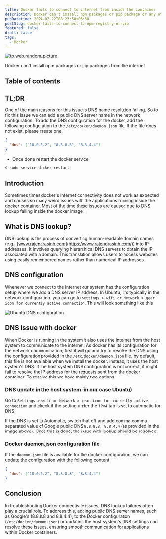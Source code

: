 ```yaml
---
title: Docker fails to connect to internet from inside the container
description: Docker can't install npm packages or pip package or any other content  from the internet
pubDatetime: 2024-02-22T08:23:50+05:30
postSlug: docker-fails-to-connect-to-npm-registry-or-pip
featured: false
draft: false
tags:
  - Docker
---
```


![tp.web.random_picture](https://images.unsplash.com/photo-1605745341112-85968b19335b?q=80&auto=format&fit=crop&ixlib=rb-4.0.3&ixid=M3wxMjA3fDB8MHxwaG90by1wYWdlfHx8fGVufDB8fHx8fA%3D%3D&cs=tinysrgb&fm=jpg&h=390&ixid=MnwxfDB8MXxyYW5kb218MHx8dHJlZSxsYW5kc2NhcGUsd2F0ZXJ8fHx8fHwxNzA4NTcwNDMx&ixlib=rb-4.0.3&q=80&utm_campaign=api-credit&utm_medium=referral&utm_source=unsplash_source&w=900)

Docker can't install npm packages or pip packages from the internet

## Table of contents

## TL;DR

One of the main reasons for this issue is DNS name resolution failing. So to fix this issue we can add a public DNS server name in the network configuration. To add the DNS configuration for the docker, add the following configuration to the `/etc/docker/daemon.json` file. If the file does not exist, please create one.

```json
{
  "dns": ["10.0.0.2", "8.8.8.8", "8.8.4.4"]
}
```

- Once done restart the docker service

```bash
$ sudo service docker restart
```

## Introduction

Sometimes times docker's internet connectivity does not work as expected and causes so many weird issues with the applications running inside the docker container. Most of the time these issues are caused due to [DNS](https://en.wikipedia.org/wiki/Domain_Name_System) lookup failing inside the docker image.

## What is DNS lookup?

DNS lookup is the process of converting human-readable domain names (e.g., [www.rajendrasinh.com](https://www.rajendrasinh.com/)) into IP addresses. It involves querying hierarchical DNS servers to obtain the IP associated with a domain. This translation allows users to access websites using easily remembered names rather than numerical IP addresses.

## DNS configuration

Whenever we connect to the internet our system has the configuration setup where we add a DNS server IP address. In Ubuntu, it's typically in the network configuration. you can go to `Settings > wifi or Network > gear icon for currently active connection`. This will look something like this

![Ubuntu DNS configuration](@assets/images/dns-configuration-ubuntu.png)

## DNS issue with docker

When Docker is running in the system it also uses the internet from the host system to communicate to the internet. As docker has its configuration for the network communication, first it will go and try to resolve the DNS using the configuration provided in the `/etc/docker/daemon.json` file. by default, this file is not available when we install the docker. instead, it uses the host system's DNS. If the host system DNS configuration is not correct, it might fail to resolve the IP address for the requests sent from the docker container. To resolve this we have mainly two options

### DNS update in the host system (in our case Ubuntu)

Go to `Settings > wifi or Network > gear icon for currently active connection` and check if the setting under the `IPv4` tab is set to automatic for DNS.

If the DNS is set to Automatic, switch that off and add comma comma-separated value of Google public DNS `8.8.8.8, 8.8.4.4` (as provided in the image above). Once this is done, the issue with lookup should be resolved.

### Docker daemon.json configuration file

If the `daemon.json` file is available for the docker configuration, we can update the configuration with the following content

```json
{
  "dns": ["10.0.0.2", "8.8.8.8", "8.8.4.4"]
}
```

## Conclusion

In troubleshooting Docker connectivity issues, DNS lookup failures often play a crucial role. To address this, adding public DNS server names, such as Google's (8.8.8.8 and 8.8.4.4), to the Docker configuration (`/etc/docker/daemon.json`) or updating the host system's DNS settings can resolve these issues, ensuring smooth communication for applications within Docker containers.
